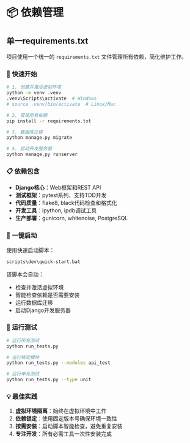 # 📦 依赖管理

## 单一requirements.txt

项目使用一个统一的 `requirements.txt` 文件管理所有依赖，简化维护工作。

### 🚀 快速开始

```bash
# 1. 创建并激活虚拟环境
python -m venv .venv
.venv\Scripts\activate  # Windows
# source .venv/bin/activate  # Linux/Mac

# 2. 安装所有依赖
pip install -r requirements.txt

# 3. 数据库迁移
python manage.py migrate

# 4. 启动开发服务器
python manage.py runserver
```

### 📋 依赖包含

- **Django核心**：Web框架和REST API
- **测试框架**：pytest系列，支持TDD开发
- **代码质量**：flake8, black代码检查和格式化
- **开发工具**：ipython, ipdb调试工具
- **生产部署**：gunicorn, whitenoise, PostgreSQL

### 🎯 一键启动

使用快速启动脚本：
```bash
scripts\dev\quick-start.bat
```

该脚本会自动：
- 检查并激活虚拟环境
- 智能检查依赖是否需要安装
- 运行数据库迁移
- 启动Django开发服务器

### 🧪 运行测试

```bash
# 运行所有测试
python run_tests.py

# 运行特定模块
python run_tests.py --modules api_test

# 运行单元测试
python run_tests.py --type unit
```

### 💡 最佳实践

1. **虚拟环境隔离**：始终在虚拟环境中工作
2. **依赖锁定**：使用固定版本号确保环境一致性
3. **按需安装**：启动脚本智能检查，避免重复安装
4. **专注开发**：所有必需工具一次性安装完成